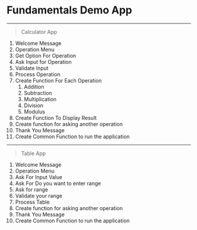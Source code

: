 # Fundamentals Demo App

---

> Calculator App

1. Welcome Message
2. Operation Menu
3. Get Option For Operation
4. Ask Input for Operation
5. Validate Input
6. Process Operation
7. Create Function For Each Operation
   1. Addition
   2. Subtraction
   3. Multiplication
   4. Division
   5. Modulus
8. Create Function To Display Result
9. Create function for asking another operation
10. Thank You Message
11. Create Common Function to run the application

---

> Table App

1. Welcome Message
2. Operation Menu
3. Ask For Input Value
4. Ask For Do you want to enter range
5. Ask for range
6. Validate your range
7. Process Table
8. Create function for asking another operation
9. Thank You Message
10. Create Common Function to run the application